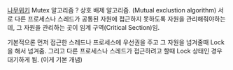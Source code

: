 [나무위키](https://namu.wiki/w/%EB%AE%A4%ED%85%8D%EC%8A%A4)
Mutex 알고리즘 ?
상호 배제 알고리즘. (Mutual exclustion algorithm)
서로 다른 프로세스나 스레드가 공통된 자원에 접근하지 못하도록 자원을 관리해줘야하는데,
그 자원을 관리하는 곳이 임계 구역(Critical Section)임.

기본적으론 먼저 접근한 스레드나 프로세스에 우선권을 주고 그 자원을 넘겨줄때 Lock을 해서 넘겨줌.
그리고 다른 프로세스나 스레드가 접근하려고 할때 Lock 상태인 경우 대기하게 됨.
(이게 기본 개념)

